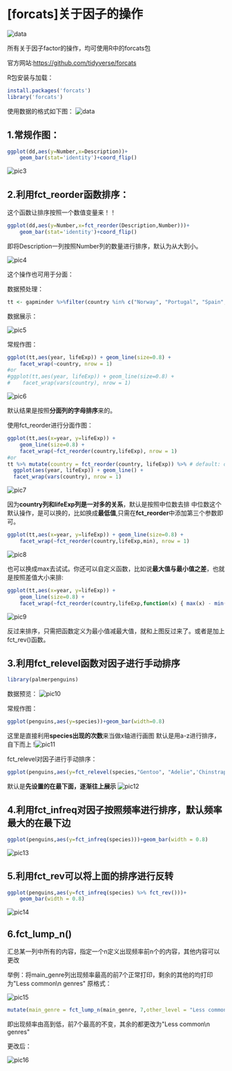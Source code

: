 # [forcats]关于因子的操作


![data](/posts_pic/forcats关于因子的操作/clipboard1.png)

所有关于因子factor的操作，均可使用R中的forcats包

官方网站:https://github.com/tidyverse/forcats


R包安装与加载：
```R
install.packages('forcats')
library('forcats')
```

使用数据的格式如下图：
![data](/posts_pic/forcats关于因子的操作/clipboard2.png)

## 1.常规作图：

```R
ggplot(dd,aes(y=Number,x=Description))+ 
    geom_bar(stat='identity')+coord_flip()
```
![pic3](/posts_pic/forcats关于因子的操作/clipboard3.png)


## 2.利用fct_reorder函数排序：
这个函数让排序按照一个数值变量来！！

```R
ggplot(dd,aes(y=Number,x=fct_reorder(Description,Number)))+ 
    geom_bar(stat='identity')+coord_flip()
```
即将Description一列按照Number列的数量进行排序，默认为从大到小。

![pic4](/posts_pic/forcats关于因子的操作/clipboard4.png)

这个操作也可用于分面：

数据预处理：
```R
tt <- gapminder %>%filter(country %in% c("Norway", "Portugal", "Spain", "Austria"))
```
数据展示：

![pic5](/posts_pic/forcats关于因子的操作/clipboard5.png)

常规作图：

```R
ggplot(tt,aes(year, lifeExp)) + geom_line(size=0.8) + 
    facet_wrap(~country, nrow = 1)
#or
#ggplot(tt,aes(year, lifeExp)) + geom_line(size=0.8) + 
#    facet_wrap(vars(country), nrow = 1)
```

![pic6](/posts_pic/forcats关于因子的操作/clipboard6.png)

默认结果是按照**分面列的字母排序**来的。

使用fct_reorder进行分面作图：
```R
ggplot(tt,aes(x=year, y=lifeExp)) + 
    geom_line(size=0.8) + 
    facet_wrap(~fct_reorder(country,lifeExp), nrow = 1)
#or
tt %>% mutate(country = fct_reorder(country, lifeExp)) %>% # default: order by median
  ggplot(aes(year, lifeExp)) + geom_line() +
  facet_wrap(vars(country), nrow = 1)   
```

![pic7](/posts_pic/forcats关于因子的操作/clipboard7.png)

因为**country列和lifeExp列是一对多的关系**，默认是按照中位数去排
中位数这个默认操作，是可以换的，比如换成**最低值**,只需在**fct_reorder**中添加第三个参数即可。

```R
ggplot(tt,aes(x=year, y=lifeExp)) + geom_line(size=0.8) + 
    facet_wrap(~fct_reorder(country,lifeExp,min), nrow = 1)
```

![pic8](/posts_pic/forcats关于因子的操作/clipboard8.png)

也可以换成max去试试。你还可以自定义函数，比如说**最大值与最小值之差**，也就是按照差值大小来排:
```R
ggplot(tt,aes(x=year, y=lifeExp)) + 
    geom_line(size=0.8) + 
    facet_wrap(~fct_reorder(country,lifeExp,function(x) { max(x) - min(x) }), nrow = 1)
```

![pic9](/posts_pic/forcats关于因子的操作/clipboard9.png)

反过来排序，只需把函数定义为最小值减最大值，就和上图反过来了。或者是加上fct_rev()函数。


## 3.利用fct_relevel函数对因子进行手动排序

```R
library(palmerpenguins)
````

数据预览：
![pic10](/posts_pic/forcats关于因子的操作/clipboard10.png)

常规作图：
```R
ggplot(penguins,aes(y=species))+geom_bar(width=0.8)
```

这里是直接利用**species出现的次数**来当做x轴进行画图
默认是用a-z进行排序，自下而上
!![pic11](/posts_pic/forcats关于因子的操作/clipboard11.png)

fct_relevel对因子进行手动排序：
```R
ggplot(penguins,aes(y=fct_relevel(species,"Gentoo", "Adelie",'Chinstrap')))+geom_bar(width = 0.8)
```

默认是**先设置的在最下面，逐渐往上展示**
![pic12](/posts_pic/forcats关于因子的操作/clipboard12.png)

## 4.利用fct_infreq对因子按照频率进行排序，默认频率最大的在最下边

```R
ggplot(penguins,aes(y=fct_infreq(species)))+geom_bar(width = 0.8)
```

![pic13](/posts_pic/forcats关于因子的操作/clipboard13.png)


## 5.利用fct_rev可以将上面的排序进行反转
```R
ggplot(penguins,aes(y=fct_infreq(species) %>% fct_rev()))+ 
    geom_bar(width = 0.8)
```

![pic14](/posts_pic/forcats关于因子的操作/clipboard14.png)

## 6.fct_lump_n()

汇总某一列中所有的内容，指定一个n定义出现频率前n个的内容，其他内容可以更改

举例：将main_genre列出现频率最高的前7个正常打印，剩余的其他的均打印为"Less common\n genres"
原格式：

![pic15](/posts_pic/forcats关于因子的操作/clipboard15.png)

```R
mutate(main_genre = fct_lump_n(main_genre, 7,other_level = "Less common\n genres")
```
即出现频率由高到低，前7个最高的不变，其余的都更改为"Less common\n genres"

更改后：

![pic16](/posts_pic/forcats关于因子的操作/clipboard16.png)
